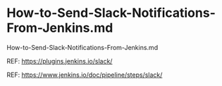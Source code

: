# How-to-Send-Slack-Notifications-From-Jenkins.md
How-to-Send-Slack-Notifications-From-Jenkins.md

REF: https://plugins.jenkins.io/slack/

REF: https://www.jenkins.io/doc/pipeline/steps/slack/

